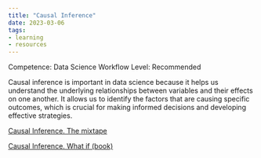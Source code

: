 ```yaml
---
title: "Causal Inference"
date: 2023-03-06
tags: 
- learning
- resources
---
```



Competence: Data Science Workflow
Level: Recommended

Causal inference is important in data science because it helps us understand the underlying relationships between variables and their effects on one another. It allows us to identify the factors that are causing specific outcomes, which is crucial for making informed decisions and developing effective strategies.

[Causal Inference. The mixtape](https://mixtape.scunning.com/)

[Causal Inference. What if (book)](https://www.hsph.harvard.edu/miguel-hernan/causal-inference-book/)
